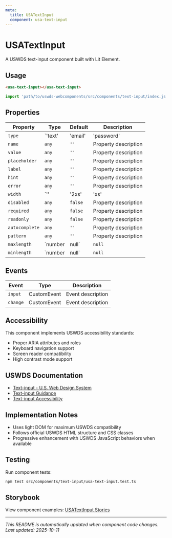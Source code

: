 ```yaml
---
meta:
  title: USATextInput
  component: usa-text-input
---
```


# USATextInput

A USWDS text-input component built with Lit Element.

## Usage

```html
<usa-text-input></usa-text-input>
```

```javascript
import 'path/to/uswds-webcomponents/src/components/text-input/index.js';
```

## Properties

| Property | Type | Default | Description |
|----------|------|---------|-------------|
| `type` | `'text' | 'email' | 'password' | 'number' | 'tel' | 'url'` | `'text'` | Property description |
| `name` | `any` | `''` | Property description |
| `value` | `any` | `''` | Property description |
| `placeholder` | `any` | `''` | Property description |
| `label` | `any` | `''` | Property description |
| `hint` | `any` | `''` | Property description |
| `error` | `any` | `''` | Property description |
| `width` | `'' | '2xs' | 'xs' | 'sm' | 'small' | 'md' | 'medium' | 'lg' | 'xl' | '2xl'` | `''` | Property description |
| `disabled` | `any` | `false` | Property description |
| `required` | `any` | `false` | Property description |
| `readonly` | `any` | `false` | Property description |
| `autocomplete` | `any` | `''` | Property description |
| `pattern` | `any` | `''` | Property description |
| `maxlength` | `number | null` | `null` | Property description |
| `minlength` | `number | null` | `null` | Property description |

## Events

| Event | Type | Description |
|-------|------|-------------|
| `input` | CustomEvent | Event description |
| `change` | CustomEvent | Event description |

## Accessibility

This component implements USWDS accessibility standards:

- Proper ARIA attributes and roles
- Keyboard navigation support
- Screen reader compatibility
- High contrast mode support

## USWDS Documentation

- [Text-input - U.S. Web Design System](https://designsystem.digital.gov/components/text-input/)
- [Text-input Guidance](https://designsystem.digital.gov/components/text-input/#guidance)
- [Text-input Accessibility](https://designsystem.digital.gov/components/text-input/#accessibility)

## Implementation Notes

- Uses light DOM for maximum USWDS compatibility
- Follows official USWDS HTML structure and CSS classes
- Progressive enhancement with USWDS JavaScript behaviors when available

## Testing

Run component tests:

```bash
npm test src/components/text-input/usa-text-input.test.ts
```

## Storybook

View component examples: [USATextInput Stories](http://localhost:6006/?path=/story/components-text-input)

---

_This README is automatically updated when component code changes._
_Last updated: 2025-10-11_
